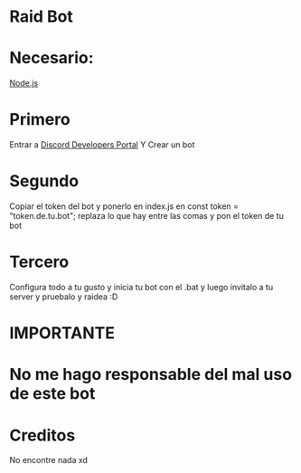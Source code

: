 # Raid Bot


# Necesario:
[Node.js](https://nodejs.org/en)

# Primero
Entrar a [Discord Developers Portal](https://discord.com/developers/applications/) Y Crear un bot

# Segundo
Copiar el token del bot y ponerlo en index.js en const token = "token.de.tu.bot"; replaza lo que hay entre las comas y pon el token de tu bot

# Tercero
Configura todo a tu gusto y inicia tu bot con el .bat y luego invitalo a tu server y pruebalo y raidea :D

# IMPORTANTE
# No me hago responsable del mal uso de este bot

# Creditos
No encontre nada xd
